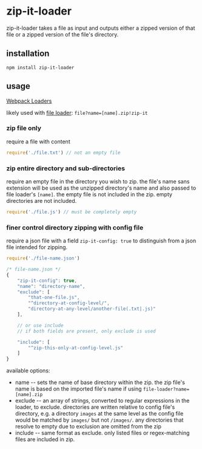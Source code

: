 zip-it-loader
=============

zip-it-loader takes a file as input and outputs either
a zipped version of that file or a zipped version of the
file's directory.

## installation
`npm install zip-it-loader`

## usage
[Webpack Loaders](http://webpack.github.io/docs/using-loaders.html)

likely used with [file loader](https://github.com/webpack/file-loader):
`file?name=[name].zip!zip-it`

### zip file only
require a file with content
```js
require('./file.txt') // not an empty file
```

### zip entire directory and sub-directories
require an empty file in the directory you wish to zip.
the file's name sans extension will be used as the unzipped
directory's name and also passed to file loader's `[name]`. the
empty file is not included in the zip. empty directories are not included.

```js
require('./file.js') // must be completely empty
```

### finer control directory zipping with config file
require a json file with a field `zip-it-config: true`
to distinguish from a json file intended for zipping.

```js
require('./file-name.json')

/* file-name.json */
{
	"zip-it-config": true,
	"name": "directory-name",
	"exclude": [
		"that-one-file.js",
		"^directory-at-config-level/",
		"directory-at-any-level/another-file(.txt|.js)"
	],

	// or use include
	// if both fields are present, only exclude is used

	"include": [
		"^zip-this-only-at-config-level.js"
	]
}
```

available options:
+ name -- sets the name of base directory within the zip.
the zip file's name is based on the imported file's name
if using `file-loader?name=[name].zip`
+ exclude -- an array of strings, converted to regular
expressions in the loader, to exclude. directories are
written relative to config file's directory, e.g. a
directory `images` at the same level as the config file
would be matched by `images/` but not `/images/`. any
directories that resolve to empty due to exclusion are
omitted from the zip
+ include -- same format as exclude. only listed files
or regex-matching files are included in zip.